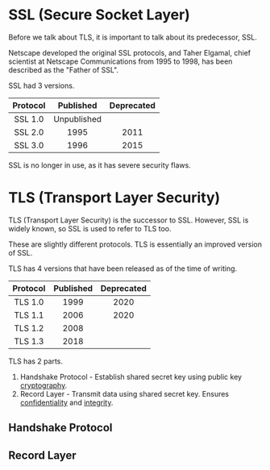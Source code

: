 
# SSL (Secure Socket Layer)

Before we talk about TLS, it is important to talk about its predecessor, SSL.

Netscape developed the original SSL protocols, and Taher Elgamal, chief scientist at Netscape Communications from 1995 to 1998, has been described as the "Father of SSL".

SSL had 3 versions.

|Protocol| Published |Deprecated|
|:------:|:---------:|:--------:|
|SSL 1.0 |Unpublished|          |
|SSL 2.0 |   1995    |   2011   |
|SSL 3.0 |   1996    |   2015   |

SSL is no longer in use, as it has severe security flaws.


# TLS (Transport Layer Security)

TLS (Transport Layer Security) is the successor to SSL. However, SSL is widely known, so SSL is used to refer to TLS too.

These are slightly different protocols. TLS is essentially an improved version of SSL.

TLS has 4 versions that have been released as of the time of writing.

|Protocol|Published|Deprecated|
|:------:|:-------:|:--------:|
|TLS 1.0 |  1999   |   2020   |
|TLS 1.1 |  2006   |   2020   |
|TLS 1.2 |  2008   |          |
|TLS 1.3 |  2018   |          |

TLS has 2 parts.
1. Handshake Protocol - Establish shared secret key using public key [cryptography](../../cryptography.md).
2. Record Layer - Transmit data using shared secret key. Ensures [confidentiality](../../../principles%20and%20standards%20of%20infosec/CIA%20triad/CIA%20triad.md#Confidentiality) and [integrity](../../../principles%20and%20standards%20of%20infosec/CIA%20triad/CIA%20triad.md#Integrity).

## Handshake Protocol

## Record Layer